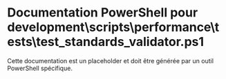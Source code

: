 # Documentation PowerShell pour development\scripts\performance\tests\test_standards_validator.ps1

Cette documentation est un placeholder et doit être générée par un outil PowerShell spécifique.
